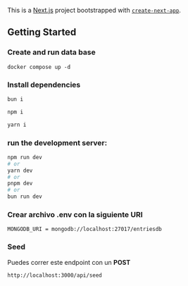 This is a [Next.js](https://nextjs.org/) project bootstrapped with [`create-next-app`](https://github.com/vercel/next.js/tree/canary/packages/create-next-app).


## Getting Started

### Create and run data base
```
docker compose up -d
```

### Install dependencies

```bash
bun i

npm i

yarn i
```
### run the development server:

```bash
npm run dev
# or
yarn dev
# or
pnpm dev
# or
bun run dev
```

### Crear archivo .env con la siguiente URI
```
MONGODB_URI = mongodb://localhost:27017/entriesdb
```

### Seed

Puedes correr este endpoint con un **POST**
```
http://localhost:3000/api/seed
```